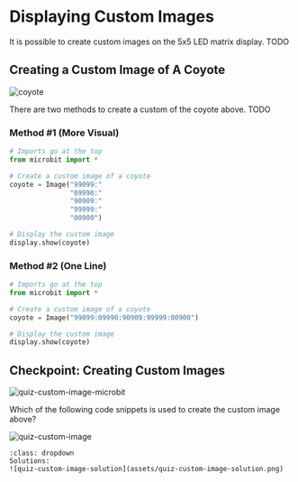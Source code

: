 # Displaying Custom Images

It is possible to create custom images on the 5x5 LED matrix display. TODO



## Creating a Custom Image of A Coyote

![coyote](assets/coyote.png)

There are two methods to create a custom of the coyote above. TODO

### Method #1 (More Visual)

```python
# Imports go at the top
from microbit import *

# Create a custom image of a coyote
coyote = Image("99099:"
               "09990:"
               "90909:"
               "99999:"
               "00900")

# Display the custom image
display.show(coyote)

```



### Method #2 (One Line)

```python
# Imports go at the top
from microbit import *

# Create a custom image of a coyote
coyote = Image("99099:09990:90909:99999:00900")

# Display the custom image
display.show(coyote)

```



## 



## Checkpoint: Creating Custom Images

![quiz-custom-image-microbit](assets/quiz-custom-image-microbit.png)

Which of the following code snippets is used to create the custom image above?



![quiz-custom-image](assets/quiz-custom-image.png)

```{admonition} Click here to reveal the solutions.
:class: dropdown
Solutions:
![quiz-custom-image-solution](assets/quiz-custom-image-solution.png)
```